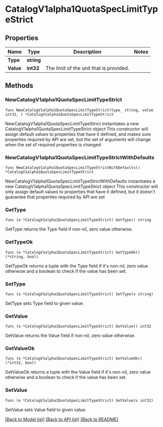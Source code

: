 # CatalogV1alpha1QuotaSpecLimitTypeStrict

## Properties

Name | Type | Description | Notes
------------ | ------------- | ------------- | -------------
**Type** | **string** |  | 
**Value** | **int32** | The limit of the unit that is provided. | 

## Methods

### NewCatalogV1alpha1QuotaSpecLimitTypeStrict

`func NewCatalogV1alpha1QuotaSpecLimitTypeStrict(type_ string, value int32, ) *CatalogV1alpha1QuotaSpecLimitTypeStrict`

NewCatalogV1alpha1QuotaSpecLimitTypeStrict instantiates a new CatalogV1alpha1QuotaSpecLimitTypeStrict object
This constructor will assign default values to properties that have it defined,
and makes sure properties required by API are set, but the set of arguments
will change when the set of required properties is changed

### NewCatalogV1alpha1QuotaSpecLimitTypeStrictWithDefaults

`func NewCatalogV1alpha1QuotaSpecLimitTypeStrictWithDefaults() *CatalogV1alpha1QuotaSpecLimitTypeStrict`

NewCatalogV1alpha1QuotaSpecLimitTypeStrictWithDefaults instantiates a new CatalogV1alpha1QuotaSpecLimitTypeStrict object
This constructor will only assign default values to properties that have it defined,
but it doesn't guarantee that properties required by API are set

### GetType

`func (o *CatalogV1alpha1QuotaSpecLimitTypeStrict) GetType() string`

GetType returns the Type field if non-nil, zero value otherwise.

### GetTypeOk

`func (o *CatalogV1alpha1QuotaSpecLimitTypeStrict) GetTypeOk() (*string, bool)`

GetTypeOk returns a tuple with the Type field if it's non-nil, zero value otherwise
and a boolean to check if the value has been set.

### SetType

`func (o *CatalogV1alpha1QuotaSpecLimitTypeStrict) SetType(v string)`

SetType sets Type field to given value.


### GetValue

`func (o *CatalogV1alpha1QuotaSpecLimitTypeStrict) GetValue() int32`

GetValue returns the Value field if non-nil, zero value otherwise.

### GetValueOk

`func (o *CatalogV1alpha1QuotaSpecLimitTypeStrict) GetValueOk() (*int32, bool)`

GetValueOk returns a tuple with the Value field if it's non-nil, zero value otherwise
and a boolean to check if the value has been set.

### SetValue

`func (o *CatalogV1alpha1QuotaSpecLimitTypeStrict) SetValue(v int32)`

SetValue sets Value field to given value.



[[Back to Model list]](../README.md#documentation-for-models) [[Back to API list]](../README.md#documentation-for-api-endpoints) [[Back to README]](../README.md)


